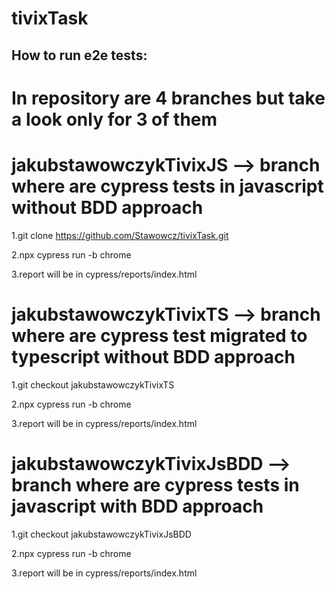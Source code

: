 # tivixTask

## How to run e2e tests:
# In repository are 4 branches but take a look only for 3 of them

# jakubstawowczykTivixJS --> branch where are cypress tests in javascript without BDD approach

1.git clone https://github.com/Stawowcz/tivixTask.git

2.npx cypress run -b chrome

3.report will be in cypress/reports/index.html

# jakubstawowczykTivixTS --> branch where are cypress test migrated to typescript without BDD approach

1.git checkout jakubstawowczykTivixTS

2.npx cypress run -b chrome

3.report will be in cypress/reports/index.html

# jakubstawowczykTivixJsBDD --> branch where are cypress tests in javascript with BDD approach

1.git checkout jakubstawowczykTivixJsBDD

2.npx cypress run -b chrome

3.report will be in cypress/reports/index.html

